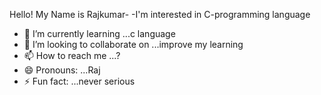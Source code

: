 Hello! My Name is Rajkumar-
-I'm interested in C-programming language 
- 🌱 I’m currently learning ...c language
- 💞️ I’m looking to collaborate on ...improve my learning
- 📫 How to reach me ...?
- 😄 Pronouns: ...Raj
- ⚡ Fun fact: ...never serious

<!---
rajaraj-01 is a ✨ special ✨ repository because its `README.md` (this file) appears on your GitHub profile.
You can click the Preview link to take a look at your changes.
--->
